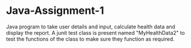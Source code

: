 # Java-Assignment-1
Java program to take user details and input, calculate health data and display the report.
A junit test class is present named "MyHealthData2" to test the functions of the class to make sure they function as required.
